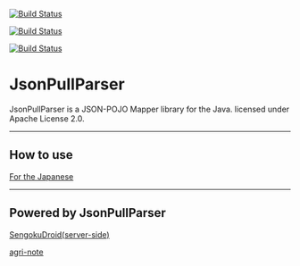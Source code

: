 [![Build Status](https://buildhive.cloudbees.com/job/vvakame/job/JsonPullParser/badge/icon)](https://buildhive.cloudbees.com/job/vvakame/job/JsonPullParser/)

[![Build Status](https://secure.travis-ci.org/vvakame/JsonPullParser.png?branch=master)](http://travis-ci.org/vvakame/JsonPullParser)

[![Build Status](https://secure.travis-ci.org/vvakame/JsonPullParser.png?branch=develop)](http://travis-ci.org/vvakame/JsonPullParser)


# JsonPullParser #

JsonPullParser is a JSON-POJO Mapper library for the Java. licensed under Apache License 2.0.

---

## How to use ##

[For the Japanese](https://github.com/vvakame/JsonPullParser/wiki/JsonPullParser_ja)

---

## Powered by JsonPullParser ##

[SengokuDroid(server-side)](https://play.google.com/store/apps/details?id=jp.co.topgate.android.game.twitter.sengoku)

[agri-note](http://agri-note.jp/)
